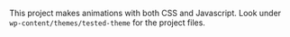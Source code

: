 This project makes animations with both CSS and Javascript.
Look under `wp-content/themes/tested-theme` for the project files.
